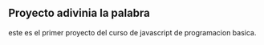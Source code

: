 ## Proyecto adivinia la palabra

este es el primer proyecto del curso de javascript de programacion basica.